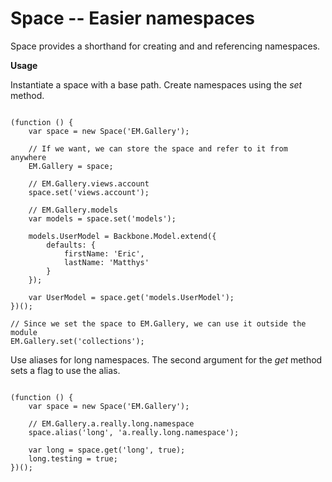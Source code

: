 # Space -- Easier namespaces

Space provides a shorthand for creating and and referencing namespaces.

**Usage**

Instantiate a space with a base path. Create namespaces using the *set* method.

<pre><code>
(function () {
	var space = new Space('EM.Gallery');

	// If we want, we can store the space and refer to it from anywhere
	EM.Gallery = space;

 	// EM.Gallery.views.account
	space.set('views.account');

	// EM.Gallery.models
	var models = space.set('models');

	models.UserModel = Backbone.Model.extend({
		defaults: {
			firstName: 'Eric',
			lastName: 'Matthys'
		}
	});

	var UserModel = space.get('models.UserModel');
})();

// Since we set the space to EM.Gallery, we can use it outside the module
EM.Gallery.set('collections');
</code></pre>

Use aliases for long namespaces. The second argument for the *get* method sets a flag to use the alias.

<pre><code>
(function () {
	var space = new Space('EM.Gallery');

	// EM.Gallery.a.really.long.namespace
	space.alias('long', 'a.really.long.namespace');

	var long = space.get('long', true);
	long.testing = true;
})();
</code></pre>